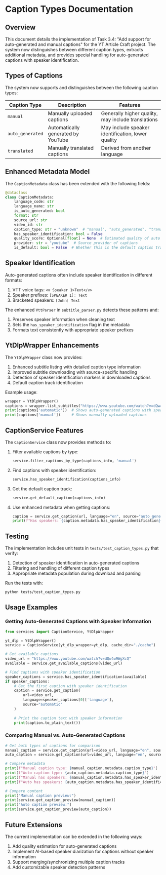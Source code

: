 # Caption Types Documentation

## Overview

This document details the implementation of Task 3.4: "Add support for auto-generated and manual captions" for the YT Article Craft project. The system now distinguishes between different caption types, extracts additional metadata, and provides special handling for auto-generated captions with speaker identification.

## Types of Captions

The system now supports and distinguishes between the following caption types:

| Caption Type | Description | Features |
|--------------|-------------|----------|
| `manual` | Manually uploaded captions | Generally higher quality, may include translations |
| `auto_generated` | Automatically generated by YouTube | May include speaker identification, lower quality |
| `translated` | Manually translated captions | Derived from another language |

## Enhanced Metadata Model

The `CaptionMetadata` class has been extended with the following fields:

```python
@dataclass
class CaptionMetadata:
    language_code: str
    language_name: str
    is_auto_generated: bool
    format: str
    source_url: str
    video_id: str
    caption_type: str = "unknown"  # "manual", "auto_generated", "translated", etc.
    has_speaker_identification: bool = False
    quality_score: Optional[float] = None  # Estimated quality of auto captions (0-1)
    provider: str = "youtube"  # Source provider of captions
    is_default: bool = False  # Whether this is the default caption track
```

## Speaker Identification

Auto-generated captions often include speaker identification in different formats:

1. VTT voice tags: `<v Speaker 1>Text</v>`
2. Speaker prefixes: `[SPEAKER 1]: Text`
3. Bracketed speakers: `[John] Text`

The enhanced `VttParser` in `subtitle_parser.py` detects these patterns and:

1. Preserves speaker information when cleaning text
2. Sets the `has_speaker_identification` flag in the metadata
3. Formats text consistently with appropriate speaker prefixes

## YtDlpWrapper Enhancements

The `YtDlpWrapper` class now provides:

1. Enhanced subtitle listing with detailed caption type information
2. Improved subtitle downloading with source-specific handling
3. Detection of speaker identification markers in downloaded captions
4. Default caption track identification

Example usage:

```python
wrapper = YtDlpWrapper()
captions = wrapper.list_subtitles("https://www.youtube.com/watch?v=dQw4w9WgXcQ")
print(captions['automatic'])  # Shows auto-generated captions with speaker info
print(captions['manual'])     # Shows manually uploaded captions
```

## CaptionService Features

The `CaptionService` class now provides methods to:

1. Filter available captions by type:
   ```python
   service.filter_captions_by_type(captions_info, 'manual')
   ```

2. Find captions with speaker identification:
   ```python
   service.has_speaker_identification(captions_info)
   ```

3. Get the default caption track:
   ```python
   service.get_default_caption(captions_info)
   ```

4. Use enhanced metadata when getting captions:
   ```python
   caption = service.get_caption(url, language="en", source="auto_generated")
   print(f"Has speakers: {caption.metadata.has_speaker_identification}")
   ```

## Testing

The implementation includes unit tests in `tests/test_caption_types.py` that verify:

1. Detection of speaker identification in auto-generated captions
2. Filtering and handling of different caption types
3. Appropriate metadata population during download and parsing

Run the tests with:

```bash
python tests/test_caption_types.py
```

## Usage Examples

### Getting Auto-Generated Captions with Speaker Information

```python
from services import CaptionService, YtDlpWrapper

yt_dlp = YtDlpWrapper()
service = CaptionService(yt_dlp_wrapper=yt_dlp, cache_dir="./cache")

# Get available captions
video_url = "https://www.youtube.com/watch?v=dQw4w9WgXcQ"
available = service.get_available_captions(video_url)

# Find captions with speaker identification
speaker_captions = service.has_speaker_identification(available)
if speaker_captions:
    # Get the first caption with speaker identification
    caption = service.get_caption(
        url=video_url,
        language=speaker_captions[0]['language'],
        source="automatic"
    )
    
    # Print the caption text with speaker information
    print(caption.to_plain_text())
```

### Comparing Manual vs. Auto-Generated Captions

```python
# Get both types of captions for comparison
manual_caption = service.get_caption(url=video_url, language="en", source="manual")
auto_caption = service.get_caption(url=video_url, language="en", source="automatic")

# Compare metadata
print(f"Manual caption type: {manual_caption.metadata.caption_type}")
print(f"Auto caption type: {auto_caption.metadata.caption_type}")
print(f"Manual has speakers: {manual_caption.metadata.has_speaker_identification}")
print(f"Auto has speakers: {auto_caption.metadata.has_speaker_identification}")

# Compare content
print("Manual caption preview:")
print(service.get_caption_preview(manual_caption))
print("Auto caption preview:")
print(service.get_caption_preview(auto_caption))
```

## Future Extensions

The current implementation can be extended in the following ways:

1. Add quality estimation for auto-generated captions
2. Implement AI-based speaker diarization for captions without speaker information
3. Support merging/synchronizing multiple caption tracks
4. Add customizable speaker detection patterns 